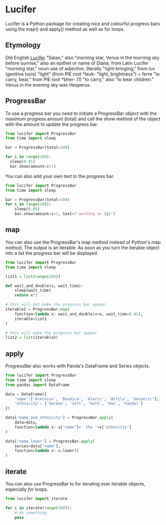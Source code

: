 # Lucifer
Lucifer is a Python package for creating nice and colourful progress bars using the map() and apply() method as well as for loops.

## Etymology
Old English [Lucifer](https://www.etymonline.com/word/lucifer) "Satan," also "morning star, Venus in the morning sky before sunrise," 
also an epithet or name of Diana, from Latin Lucifer "morning star," noun use of adjective, 
literally "light-bringing," from lux (genitive lucis) "light" (from PIE root *leuk- "light, brightness") + 
ferre "to carry, bear," from PIE root *bher- (1) "to carry," also "to bear children." Venus in the 
evening sky was Hesperus. 

## ProgressBar
To use a progress bar you need to initiate a ProgressBar object with the maximum progress amount (total) and call the show method of the object with the amount to update the progress bar.

```python
from lucifer import ProgressBar
from time import sleep

bar = ProgressBar(total=100)

for i in range(100):
  sleep(0.05)
  bar.show(amount=i+1)
```

You can also add your own text to the progress bar.

```python
from lucifer import ProgressBar
from time import sleep

bar = ProgressBar(total=100)
for i in range(100):
    sleep(0.05)
    bar.show(amount=i+1, text=f'working on {i}')
```


## map
You can also use the ProgressBar's map method instead of Python's map method. The output is an iterable. As soon as you turn the iterable object into a list the progress bar will be displayed.

```python
from lucifer import ProgressBar
from time import sleep

list1 = list(range(100))

def wait_and_double(x, wait_time):
    sleep(wait_time)
    return x*2

# this will not make the progress bar appear
iterable2 = ProgressBar.map(
    function=lambda x: wait_and_double(x=x, wait_time=0.05), 
    iterable=list1
)

# this will make the progress bar appear
list2 = list(iterable2)
```

## apply
ProgressBar also works with Panda's DataFrame and Series objects. 

```python
from lucifer import ProgressBar
from time import sleep
from pandas import DataFrame

data = DataFrame({
    'name':['Arminius', 'Boudica', 'Alaric', 'Attila', 'Genseric'],
    'ethnicity': ['German', 'Celt', 'Goth', 'Hun', 'Vandal']
})

data['name_and_ethnicity'] = ProgressBar.apply(
    data=data, 
    function=lambda x: x['name']+' the '+x['ethnicity']
)

data['name_lower'] = ProgressBar.apply(
    series=data['name'], 
    function=lambda x: x.lower()
)
```

## iterate
You can also use ProgressBar to for iterating over iterable objects, especially *for* loops.

```python
from lucifer import iterate

for i in iterate(range(100)):
    # do something
    pass
```

